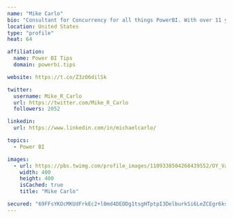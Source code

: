 ```yaml
---
name: "Mike Carlo"
bio: "Consultant for Concurrency for all things PowerBI. With over 11 years of data experience I'm making waves by deploying PowerBI into local Milwaukee Companies."
location: United States
type: "profile"
heat: 64

affiliation:
  name: Power BI Tips
  domain: powerbi.tips

website: https://t.co/Z3zO6dilSk

twitter:
  username: Mike_R_Carlo
  url: https://twitter.com/Mike_R_Carlo
  followers: 2052

linkedin:
  url: https://www.linkedin.com/in/michaelcarlo/

topics:
  - Power BI

images:
  - url: https://pbs.twimg.com/profile_images/1109338504268439552/OY_Va867_400x400.jpg
    width: 400
    height: 400
    isCached: true
    title: "Mike Carlo"

secured: "69FFsYKOcMKUdFrkEc2+l0md4DEDDg1tsgHTptpI3DelburkSi6LeZCEgr6ksl/bglexqOpwHgd0PNjSE7lZV74c0Ey6LCXNWt+7kjAsKRHjNJ4VFqAS8MKkzrVVgFbIIWGz9SuDJefLCFJdQIYrvK6Fj3ZHMOd7iy8RyvWDynR4VopOHjLwNE5aAS8gmYwn7bnHQp4dmAgXdRyMhwkCmly32lKaZd/S3n1B4X/ZuWXhBrDGjflXDL3uZvRNRJ9E0X6LOeSqekOJsvKCkN1KjVtRsF9XpvWOjEyQGpavvRSTzIGSoEudKH4+YJ53TOJn72YREiEvoiw/LhtXZGKL6oldCyaNTOGVs03WBFSrlMKBDvEUNhwIp38QwUdlBe8yi7z8c/lrhxXUkAPZTSH6u0gHhVS5jO4bqjb+R61eWdc=;AloHGcZs8ELBZo72WzGLWA=="
---
```


